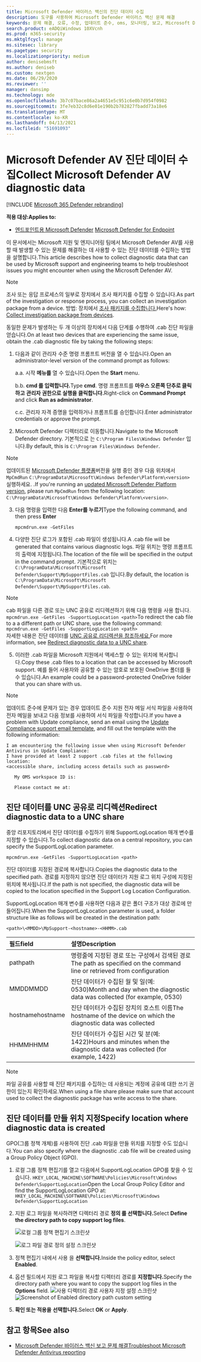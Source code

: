 ```yaml
---
title: Microsoft Defender 바이러스 백신의 진단 데이터 수집
description: 도구를 사용하여 Microsoft Defender 바이러스 백신 문제 해결
keywords: 문제 해결, 오류, 수정, 업데이트 준수, oms, 모니터링, 보고, Microsoft Defender av, 그룹 정책 개체, 설정, 진단 데이터
search.product: eADQiWindows 10XVcnh
ms.prod: m365-security
ms.mktglfcycl: manage
ms.sitesec: library
ms.pagetype: security
ms.localizationpriority: medium
author: denisebmsft
ms.author: deniseb
ms.custom: nextgen
ms.date: 06/29/2020
ms.reviewer: ''
manager: dansimp
ms.technology: mde
ms.openlocfilehash: 3b7c07bace86a2a4651e5c951c6e0b7d954f0982
ms.sourcegitcommit: 3fe7eb32c8d6e01e190b2b782827fbadd73a18e6
ms.translationtype: MT
ms.contentlocale: ko-KR
ms.lasthandoff: 04/13/2021
ms.locfileid: "51691093"
---
```

# <a name="collect-microsoft-defender-av-diagnostic-data"></a><span data-ttu-id="c0ec0-104">Microsoft Defender AV 진단 데이터 수집</span><span class="sxs-lookup"><span data-stu-id="c0ec0-104">Collect Microsoft Defender AV diagnostic data</span></span>

[!INCLUDE [Microsoft 365 Defender rebranding](../../includes/microsoft-defender.md)]


<span data-ttu-id="c0ec0-105">**적용 대상:**</span><span class="sxs-lookup"><span data-stu-id="c0ec0-105">**Applies to:**</span></span>

- <span data-ttu-id="c0ec0-106">[엔드포인트용 Microsoft Defender](/microsoft-365/security/defender-endpoint/) </span><span class="sxs-lookup"><span data-stu-id="c0ec0-106">[Microsoft Defender for Endpoint](/microsoft-365/security/defender-endpoint/)</span></span>

<span data-ttu-id="c0ec0-107">이 문서에서는 Microsoft 지원 및 엔지니어링 팀에서 Microsoft Defender AV를 사용할 때 발생할 수 있는 문제를 해결하는 데 사용할 수 있는 진단 데이터를 수집하는 방법을 설명합니다.</span><span class="sxs-lookup"><span data-stu-id="c0ec0-107">This article describes how to collect diagnostic data that can be used by Microsoft support and engineering teams to help troubleshoot issues you might encounter when using the Microsoft Defender AV.</span></span>

> [!NOTE]
> <span data-ttu-id="c0ec0-108">조사 또는 응답 프로세스의 일부로 장치에서 조사 패키지를 수집할 수 있습니다.</span><span class="sxs-lookup"><span data-stu-id="c0ec0-108">As part of the investigation or response process, you can collect an investigation package from a device.</span></span> <span data-ttu-id="c0ec0-109">방법: 장치에서 [조사 패키지를 수집합니다.](/windows/security/threat-protection/microsoft-defender-atp/respond-machine-alerts#collect-investigation-package-from-devices)</span><span class="sxs-lookup"><span data-stu-id="c0ec0-109">Here's how: [Collect investigation package from devices](/windows/security/threat-protection/microsoft-defender-atp/respond-machine-alerts#collect-investigation-package-from-devices).</span></span>

<span data-ttu-id="c0ec0-110">동일한 문제가 발생하는 두 개 이상의 장치에서 다음 단계를 수행하여 .cab 진단 파일을 얻습니다.</span><span class="sxs-lookup"><span data-stu-id="c0ec0-110">On at least two devices that are experiencing the same issue, obtain the .cab diagnostic file by taking the following steps:</span></span>

1. <span data-ttu-id="c0ec0-111">다음과 같이 관리자 수준 명령 프롬프트 버전을 열 수 있습니다.</span><span class="sxs-lookup"><span data-stu-id="c0ec0-111">Open an administrator-level version of the command prompt as follows:</span></span>

    <span data-ttu-id="c0ec0-112">a.</span><span class="sxs-lookup"><span data-stu-id="c0ec0-112">a.</span></span> <span data-ttu-id="c0ec0-113">시작 **메뉴를** 열 수 있습니다.</span><span class="sxs-lookup"><span data-stu-id="c0ec0-113">Open the **Start** menu.</span></span>

    <span data-ttu-id="c0ec0-114">b.</span><span class="sxs-lookup"><span data-stu-id="c0ec0-114">b.</span></span> <span data-ttu-id="c0ec0-115">**cmd 를 입력합니다.**</span><span class="sxs-lookup"><span data-stu-id="c0ec0-115">Type **cmd**.</span></span> <span data-ttu-id="c0ec0-116">명령 프롬프트를 **마우스 오른쪽 단추로 클릭하고** **관리자 권한으로 실행을 클릭합니다.**</span><span class="sxs-lookup"><span data-stu-id="c0ec0-116">Right-click on **Command Prompt** and click **Run as administrator**.</span></span>

    <span data-ttu-id="c0ec0-117">c.</span><span class="sxs-lookup"><span data-stu-id="c0ec0-117">c.</span></span> <span data-ttu-id="c0ec0-118">관리자 자격 증명을 입력하거나 프롬프트를 승인합니다.</span><span class="sxs-lookup"><span data-stu-id="c0ec0-118">Enter administrator credentials or approve the prompt.</span></span>

2. <span data-ttu-id="c0ec0-119">Microsoft Defender 디렉터리로 이동합니다.</span><span class="sxs-lookup"><span data-stu-id="c0ec0-119">Navigate to the Microsoft Defender directory.</span></span> <span data-ttu-id="c0ec0-120">기본적으로 는 `C:\Program Files\Windows Defender` 입니다.</span><span class="sxs-lookup"><span data-stu-id="c0ec0-120">By default, this is `C:\Program Files\Windows Defender`.</span></span>

> [!NOTE]
> <span data-ttu-id="c0ec0-121">업데이트된 [Microsoft Defender 플랫폼](https://support.microsoft.com/help/4052623/update-for-microsoft-defender-antimalware-platform)버전을 실행 중인 경우 다음 위치에서 `MpCmdRun` `C:\ProgramData\Microsoft\Windows Defender\Platform\<version>` 실행하세요. .</span><span class="sxs-lookup"><span data-stu-id="c0ec0-121">If you're running an [updated Microsoft Defender Platform version](https://support.microsoft.com/help/4052623/update-for-microsoft-defender-antimalware-platform), please run `MpCmdRun` from the following location: `C:\ProgramData\Microsoft\Windows Defender\Platform\<version>`.</span></span>

3. <span data-ttu-id="c0ec0-122">다음 명령을 입력한 다음 **Enter를 누르기**</span><span class="sxs-lookup"><span data-stu-id="c0ec0-122">Type the following command, and then press **Enter**</span></span>  

    ```Dos
    mpcmdrun.exe -GetFiles
    ```
  
4. <span data-ttu-id="c0ec0-123">다양한 진단 로그가 포함된 .cab 파일이 생성됩니다.</span><span class="sxs-lookup"><span data-stu-id="c0ec0-123">A .cab file will be generated that contains various diagnostic logs.</span></span> <span data-ttu-id="c0ec0-124">파일 위치는 명령 프롬프트의 출력에 지정됩니다.</span><span class="sxs-lookup"><span data-stu-id="c0ec0-124">The location of the file will be specified in the output in the command prompt.</span></span> <span data-ttu-id="c0ec0-125">기본적으로 위치는 `C:\ProgramData\Microsoft\Microsoft Defender\Support\MpSupportFiles.cab` 입니다.</span><span class="sxs-lookup"><span data-stu-id="c0ec0-125">By default, the location is `C:\ProgramData\Microsoft\Microsoft Defender\Support\MpSupportFiles.cab`.</span></span>

> [!NOTE]
> <span data-ttu-id="c0ec0-126">cab 파일을 다른 경로 또는 UNC 공유로 리디렉션하기 위해 다음 명령을 사용 합니다. `mpcmdrun.exe -GetFiles -SupportLogLocation <path>`</span><span class="sxs-lookup"><span data-stu-id="c0ec0-126">To redirect the cab file to a a different path or UNC share, use the following command: `mpcmdrun.exe -GetFiles -SupportLogLocation <path>`</span></span>  <br/><span data-ttu-id="c0ec0-127">자세한 내용은 진단 데이터를 [UNC 공유로 리디렉션을 참조하세요.](#redirect-diagnostic-data-to-a-unc-share)</span><span class="sxs-lookup"><span data-stu-id="c0ec0-127">For more information, see [Redirect diagnostic data to a UNC share](#redirect-diagnostic-data-to-a-unc-share).</span></span>

5. <span data-ttu-id="c0ec0-128">이러한 .cab 파일을 Microsoft 지원에서 액세스할 수 있는 위치에 복사합니다.</span><span class="sxs-lookup"><span data-stu-id="c0ec0-128">Copy these .cab files to a location that can be accessed by Microsoft support.</span></span> <span data-ttu-id="c0ec0-129">예를 들어 사용자와 공유할 수 있는 암호로 보호된 OneDrive 폴더를 들 수 있습니다.</span><span class="sxs-lookup"><span data-stu-id="c0ec0-129">An example could be a password-protected OneDrive folder that you can share with us.</span></span>

> [!NOTE]
><span data-ttu-id="c0ec0-130">업데이트 준수에 문제가 있는 경우 업데이트 준수 <a href="mailto:ucsupport@microsoft.com?subject=WDAV assessment issue&body=I%20am%20encountering%20the%20following%20issue%20when%20using%20Windows%20Defender%20AV%20in%20Update%20Compliance%3a%20%0d%0aI%20have%20provided%20at%20least%202%20support%20.cab%20files%20at%20the%20following%20location%3a%20%3Caccessible%20share%2c%20including%20access%20details%20such%20as%20password%3E%0d%0aMy%20OMS%20workspace%20ID%20is%3a%20%0d%0aPlease%20contact%20me%20at%3a"></a>지원 전자 메일 서식 파일을 사용하여 전자 메일을 보내고 다음 정보를 사용하여 서식 파일을 작성합니다.</span><span class="sxs-lookup"><span data-stu-id="c0ec0-130">If you have a problem with Update compliance, send an email using the <a href="mailto:ucsupport@microsoft.com?subject=WDAV assessment issue&body=I%20am%20encountering%20the%20following%20issue%20when%20using%20Windows%20Defender%20AV%20in%20Update%20Compliance%3a%20%0d%0aI%20have%20provided%20at%20least%202%20support%20.cab%20files%20at%20the%20following%20location%3a%20%3Caccessible%20share%2c%20including%20access%20details%20such%20as%20password%3E%0d%0aMy%20OMS%20workspace%20ID%20is%3a%20%0d%0aPlease%20contact%20me%20at%3a">Update Compliance support email template</a>, and fill out the template with the following information:</span></span>
>```
> I am encountering the following issue when using Microsoft Defender Antivirus in Update Compliance:
> I have provided at least 2 support .cab files at the following location:  
> <accessible share, including access details such as password>
>
>    My OMS workspace ID is:
>
>    Please contact me at:

## <a name="redirect-diagnostic-data-to-a-unc-share"></a><span data-ttu-id="c0ec0-131">진단 데이터를 UNC 공유로 리디렉션</span><span class="sxs-lookup"><span data-stu-id="c0ec0-131">Redirect diagnostic data to a UNC share</span></span>
<span data-ttu-id="c0ec0-132">중앙 리포지토리에서 진단 데이터를 수집하기 위해 SupportLogLocation 매개 변수를 지정할 수 있습니다.</span><span class="sxs-lookup"><span data-stu-id="c0ec0-132">To collect diagnostic data on a central repository, you can specify the SupportLogLocation parameter.</span></span>

```Dos
mpcmdrun.exe -GetFiles -SupportLogLocation <path>
```

<span data-ttu-id="c0ec0-133">진단 데이터를 지정된 경로에 복사합니다.</span><span class="sxs-lookup"><span data-stu-id="c0ec0-133">Copies the diagnostic data to the specified path.</span></span> <span data-ttu-id="c0ec0-134">경로를 지정하지 않으면 진단 데이터가 지원 로그 위치 구성에 지정된 위치에 복사됩니다.</span><span class="sxs-lookup"><span data-stu-id="c0ec0-134">If the path is not specified, the diagnostic data will be copied to the location specified in the Support Log Location Configuration.</span></span>

<span data-ttu-id="c0ec0-135">SupportLogLocation 매개 변수를 사용하면 다음과 같은 폴더 구조가 대상 경로에 만들어집니다.</span><span class="sxs-lookup"><span data-stu-id="c0ec0-135">When the SupportLogLocation parameter is used, a folder structure like as follows will be created in the destination path:</span></span>

```Dos
<path>\<MMDD>\MpSupport-<hostname>-<HHMM>.cab
```

| <span data-ttu-id="c0ec0-136">필드</span><span class="sxs-lookup"><span data-stu-id="c0ec0-136">field</span></span>  | <span data-ttu-id="c0ec0-137">설명</span><span class="sxs-lookup"><span data-stu-id="c0ec0-137">Description</span></span>   |
|:----|:----|
| <span data-ttu-id="c0ec0-138">path</span><span class="sxs-lookup"><span data-stu-id="c0ec0-138">path</span></span> | <span data-ttu-id="c0ec0-139">명령줄에 지정된 경로 또는 구성에서 검색된 경로</span><span class="sxs-lookup"><span data-stu-id="c0ec0-139">The path as specified on the command line or retrieved from configuration</span></span>
| <span data-ttu-id="c0ec0-140">MMDD</span><span class="sxs-lookup"><span data-stu-id="c0ec0-140">MMDD</span></span> | <span data-ttu-id="c0ec0-141">진단 데이터가 수집된 월 및 일(예: 0530)</span><span class="sxs-lookup"><span data-stu-id="c0ec0-141">Month and day when the diagnostic data was collected (for example, 0530)</span></span>
| <span data-ttu-id="c0ec0-142">hostname</span><span class="sxs-lookup"><span data-stu-id="c0ec0-142">hostname</span></span> | <span data-ttu-id="c0ec0-143">진단 데이터가 수집된 장치의 호스트 이름</span><span class="sxs-lookup"><span data-stu-id="c0ec0-143">The hostname of the device on which the diagnostic data was collected</span></span>
| <span data-ttu-id="c0ec0-144">HHMM</span><span class="sxs-lookup"><span data-stu-id="c0ec0-144">HHMM</span></span> | <span data-ttu-id="c0ec0-145">진단 데이터가 수집된 시간 및 분(예: 1422)</span><span class="sxs-lookup"><span data-stu-id="c0ec0-145">Hours and minutes when the diagnostic data was collected (for example, 1422)</span></span>

> [!NOTE]
> <span data-ttu-id="c0ec0-146">파일 공유를 사용할 때 진단 패키지를 수집하는 데 사용되는 계정에 공유에 대한 쓰기 권한이 있는지 확인하세요.</span><span class="sxs-lookup"><span data-stu-id="c0ec0-146">When using a file share please make sure that account used to collect the diagnostic package has write access to the share.</span></span>  

## <a name="specify-location-where-diagnostic-data-is-created"></a><span data-ttu-id="c0ec0-147">진단 데이터를 만들 위치 지정</span><span class="sxs-lookup"><span data-stu-id="c0ec0-147">Specify location where diagnostic data is created</span></span>

<span data-ttu-id="c0ec0-148">GPO(그룹 정책 개체)를 사용하여 진단 .cab 파일을 만들 위치를 지정할 수도 있습니다.</span><span class="sxs-lookup"><span data-stu-id="c0ec0-148">You can also specify where the diagnostic .cab file will be created using a Group Policy Object (GPO).</span></span> 

1. <span data-ttu-id="c0ec0-149">로컬 그룹 정책 편집기를 열고 다음에서 SupportLogLocation GPO를 찾을 수 있습니다. `HKEY_LOCAL_MACHINE\SOFTWARE\Policies\Microsoft\Windows Defender\SupportLogLocation`</span><span class="sxs-lookup"><span data-stu-id="c0ec0-149">Open the Local Group Policy Editor and find the SupportLogLocation GPO at: `HKEY_LOCAL_MACHINE\SOFTWARE\Policies\Microsoft\Windows Defender\SupportLogLocation`</span></span>
   
1. <span data-ttu-id="c0ec0-150">지원 로그 파일을 복사하려면 디렉터리 경로 **정의 를 선택합니다.**</span><span class="sxs-lookup"><span data-stu-id="c0ec0-150">Select **Define the directory path to copy support log files**.</span></span>

    ![로컬 그룹 정책 편집기 스크린샷](images/GPO1-SupportLogLocationDefender.png)  
        
     ![로그 파일 경로 정의 설정 스크린샷](images/GPO2-SupportLogLocationGPPage.png)  
3. <span data-ttu-id="c0ec0-153">정책 편집기 내에서 사용 을 **선택합니다.**</span><span class="sxs-lookup"><span data-stu-id="c0ec0-153">Inside the policy editor, select **Enabled**.</span></span>
       
4. <span data-ttu-id="c0ec0-154">옵션 필드에서 지원 로그 파일을 복사할 디렉터리 경로를 **지정합니다.**</span><span class="sxs-lookup"><span data-stu-id="c0ec0-154">Specify the directory path where you want to copy the support log files in the **Options** field.</span></span>
     <span data-ttu-id="c0ec0-155">![사용 디렉터리 경로 사용자 지정 설정 스크린샷](images/GPO3-SupportLogLocationGPPageEnabledExample.png)</span><span class="sxs-lookup"><span data-stu-id="c0ec0-155">![Screenshot of Enabled directory path custom setting](images/GPO3-SupportLogLocationGPPageEnabledExample.png)</span></span> 
5. <span data-ttu-id="c0ec0-156">**확인 또는 적용을** **선택합니다.**</span><span class="sxs-lookup"><span data-stu-id="c0ec0-156">Select **OK** or **Apply**.</span></span>

## <a name="see-also"></a><span data-ttu-id="c0ec0-157">참고 항목</span><span class="sxs-lookup"><span data-stu-id="c0ec0-157">See also</span></span>

- [<span data-ttu-id="c0ec0-158">Microsoft Defender 바이러스 백신 보고 문제 해결</span><span class="sxs-lookup"><span data-stu-id="c0ec0-158">Troubleshoot Microsoft Defender Antivirus reporting</span></span>](troubleshoot-reporting.md)